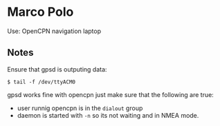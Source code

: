 # Marco Polo

Use: OpenCPN navigation laptop

## Notes

Ensure that gpsd is outputing data:

```
$ tail -f /dev/ttyACM0
```

gpsd works fine with opencpn just make sure that the following are true:
  - user runnig opencpn is in the `dialout` group
  - daemon is started with `-n` so its not waiting and in NMEA mode.
